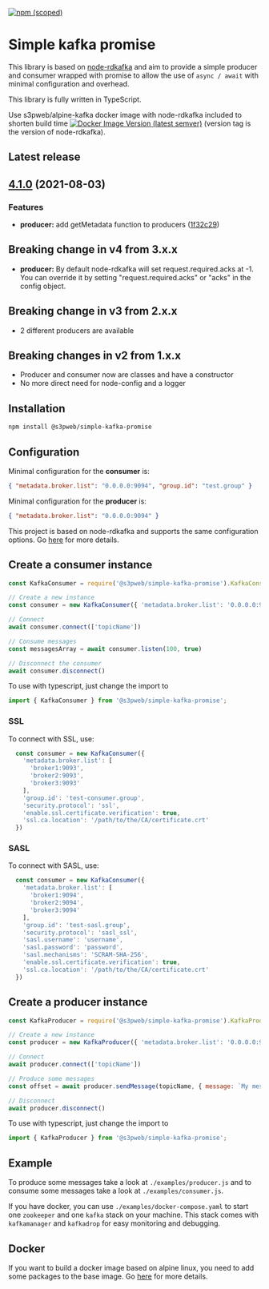 [![npm (scoped)](https://img.shields.io/npm/v/@s3pweb/simple-kafka-promise)](https://www.npmjs.com/package/@s3pweb/simple-kafka-promise)

# Simple kafka promise

This library is based on [node-rdkafka](https://github.com/Blizzard/node-rdkafka) and aim to provide a simple producer 
and consumer wrapped with promise to allow the use of `async / await` with minimal configuration and overhead.

This library is fully written in TypeScript.

Use s3pweb/alpine-kafka docker image with node-rdkafka included to shorten build time
[![Docker Image Version (latest semver)](https://img.shields.io/docker/v/s3pweb/alpine-kafka?sort=semver)](https://hub.docker.com/repository/docker/s3pweb/alpine-kafka)
(version tag is the version of node-rdkafka).

## Latest release 

## [4.1.0](https://github.com/s3pweb/simple-kafka-promise/compare/v4.0.0...v4.1.0) (2021-08-03)

### Features

* **producer:** add getMetadata function to producers ([1f32c29](https://github.com/s3pweb/simple-kafka-promise/commit/1f32c2990da889c9da8f0ee8cfcb7db8503345a0))

## Breaking change in v4 from 3.x.x
- **producer:** By default node-rdkafka will set request.required.acks at -1. You can override it by setting "request.required.acks" or "acks" in the config object.

## Breaking change in v3 from 2.x.x
- 2 different producers are available

## Breaking changes in v2 from 1.x.x
- Producer and consumer now are classes and have a constructor
- No more direct need for node-config and a logger

## Installation

```bash
npm install @s3pweb/simple-kafka-promise
```

## Configuration

Minimal configuration for the **consumer** is:
```json
{ "metadata.broker.list": "0.0.0.0:9094", "group.id": "test.group" }
```

Minimal configuration for the **producer** is:
```json
{ "metadata.broker.list": "0.0.0.0:9094" }
```

This project is based on node-rdkafka and supports the same configuration options.
Go [here](https://github.com/Blizzard/node-rdkafka#configuration) for more details.

## Create a consumer instance

```js
const KafkaConsumer = require('@s3pweb/simple-kafka-promise').KafkaConsumer

// Create a new instance
const consumer = new KafkaConsumer({ 'metadata.broker.list': '0.0.0.0:9094', 'group.id': 'test.group' }, 1000)

// Connect
await consumer.connect(['topicName'])

// Consume messages
const messagesArray = await consumer.listen(100, true)

// Disconnect the consumer
await consumer.disconnect()
```

To use with typescript, just change the import to
```typescript
import { KafkaConsumer } from '@s3pweb/simple-kafka-promise';
```

### SSL

To connect with SSL, use:
```typescript
  const consumer = new KafkaConsumer({
    'metadata.broker.list': [
      'broker1:9093',
      'broker2:9093',
      'broker3:9093'
    ],
    'group.id': 'test-consumer.group',
    'security.protocol': 'ssl',
    'enable.ssl.certificate.verification': true,
    'ssl.ca.location': '/path/to/the/CA/certificate.crt'
  })
```

### SASL

To connect with SASL, use:
```typescript
  const consumer = new KafkaConsumer({
    'metadata.broker.list': [
      'broker1:9094',
      'broker2:9094',
      'broker3:9094'
    ],
    'group.id': 'test-sasl.group',
    'security.protocol': 'sasl_ssl',
    'sasl.username': 'username',
    'sasl.password': 'password',
    'sasl.mechanisms': 'SCRAM-SHA-256',
    'enable.ssl.certificate.verification': true,
    'ssl.ca.location': '/path/to/the/CA/certificate.crt'
  })
```

## Create a producer instance

```js
const KafkaProducer = require('@s3pweb/simple-kafka-promise').KafkaProducer

// Create a new instance
const producer = new KafkaProducer({ 'metadata.broker.list': '0.0.0.0:9094' }, '')

// Connect
await producer.connect(['topicName'])

// Produce some messages
const offset = await producer.sendMessage(topicName, { message: `My message.` }, 0, null)

// Disconnect
await producer.disconnect()
```

To use with typescript, just change the import to
```typescript
import { KafkaProducer } from '@s3pweb/simple-kafka-promise';
```

## Example

To produce some messages take a look at `./examples/producer.js` and to consume some messages take a look at `./examples/consumer.js`.

If you have docker, you can use `./examples/docker-compose.yaml` to start one `zookeeper` and one `kafka` stack on your machine. 
This stack comes with `kafkamanager`  and `kafkadrop` for easy monitoring and debugging.
## Docker

If you want to build a docker image based on alpine linux, you need to add some packages to the base image. 
Go [here](https://github.com/Blizzard/node-rdkafka/blob/master/examples/docker-alpine.md) for more details.
